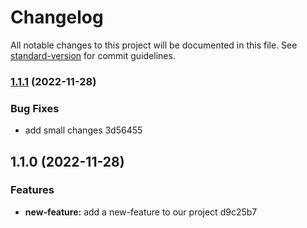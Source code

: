 # Changelog

All notable changes to this project will be documented in this file. See [standard-version](https://github.com/conventional-changelog/standard-version) for commit guidelines.

### [1.1.1](///compare/v1.1.0...v1.1.1) (2022-11-28)


### Bug Fixes

* add small changes 3d56455

## 1.1.0 (2022-11-28)


### Features

* **new-feature:** add a new-feature to our project d9c25b7
